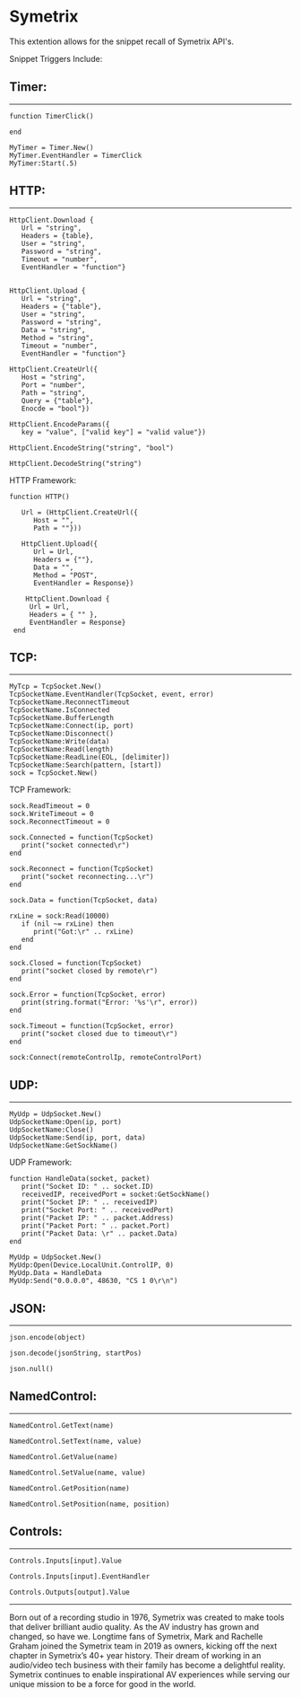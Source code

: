 # Symetrix

This extention allows for the snippet recall of Symetrix API's.

Snippet Triggers Include:

## Timer:

---

    function TimerClick()

    end

    MyTimer = Timer.New()
    MyTimer.EventHandler = TimerClick
    MyTimer:Start(.5)

## HTTP:

---

    HttpClient.Download {
       Url = "string",
       Headers = {table},
       User = "string",
       Password = "string",
       Timeout = "number",
       EventHandler = "function"}


    HttpClient.Upload {
       Url = "string",
       Headers = {"table"},
       User = "string",
       Password = "string",
       Data = "string",
       Method = "string",
       Timeout = "number",
       EventHandler = "function"}

    HttpClient.CreateUrl({
       Host = "string",
       Port = "number",
       Path = "string",
       Query = {"table"},
       Enocde = "bool"})

    HttpClient.EncodeParams({
       key = "value", ["valid key"] = "valid value"})

    HttpClient.EncodeString("string", "bool")

    HttpClient.DecodeString("string")

HTTP Framework:

    function HTTP()

       Url = (HttpClient.CreateUrl({
          Host = "",
          Path = ""}))

       HttpClient.Upload({
          Url = Url,
          Headers = {""},
          Data = "",
          Method = "POST",
          EventHandler = Response})

    	HttpClient.Download {
         Url = Url,
         Headers = { "" },
         EventHandler = Response}
     end

## TCP:

---

    MyTcp = TcpSocket.New()
    TcpSocketName.EventHandler(TcpSocket, event, error)
    TcpSocketName.ReconnectTimeout
    TcpSocketName.IsConnected
    TcpSocketName.BufferLength
    TcpSocketName:Connect(ip, port)
    TcpSocketName:Disconnect()
    TcpSocketName:Write(data)
    TcpSocketName:Read(length)
    TcpSocketName:ReadLine(EOL, [delimiter])
    TcpSocketName:Search(pattern, [start])
    sock = TcpSocket.New()

TCP Framework:

    sock.ReadTimeout = 0
    sock.WriteTimeout = 0
    sock.ReconnectTimeout = 0

    sock.Connected = function(TcpSocket)
       print("socket connected\r")
    end

    sock.Reconnect = function(TcpSocket)
       print("socket reconnecting...\r")
    end

    sock.Data = function(TcpSocket, data)

    rxLine = sock:Read(10000)
       if (nil ~= rxLine) then
          print("Got:\r" .. rxLine)
       end
    end

    sock.Closed = function(TcpSocket)
       print("socket closed by remote\r")
    end

    sock.Error = function(TcpSocket, error)
       print(string.format("Error: '%s'\r", error))
    end

    sock.Timeout = function(TcpSocket, error)
       print("socket closed due to timeout\r")
    end

    sock:Connect(remoteControlIp, remoteControlPort)

## UDP:

---

    MyUdp = UdpSocket.New()
    UdpSocketName:Open(ip, port)
    UdpSocketName:Close()
    UdpSocketName:Send(ip, port, data)
    UdpSocketName:GetSockName()

UDP Framework:

    function HandleData(socket, packet)
       print("Socket ID: " .. socket.ID)
       receivedIP, receivedPort = socket:GetSockName()
       print("Socket IP: " .. receivedIP)
       print("Socket Port: " .. receivedPort)
       print("Packet IP: " .. packet.Address)
       print("Packet Port: " .. packet.Port)
       print("Packet Data: \r" .. packet.Data)
    end

    MyUdp = UdpSocket.New()
    MyUdp:Open(Device.LocalUnit.ControlIP, 0)
    MyUdp.Data = HandleData
    MyUdp:Send("0.0.0.0", 48630, "CS 1 0\r\n")

## JSON:

---

    json.encode(object)

    json.decode(jsonString, startPos)

    json.null()

## NamedControl:

---

    NamedControl.GetText(name)

    NamedControl.SetText(name, value)

    NamedControl.GetValue(name)

    NamedControl.SetValue(name, value)

    NamedControl.GetPosition(name)

    NamedControl.SetPosition(name, position)

## Controls:

---

    Controls.Inputs[input].Value

    Controls.Inputs[input].EventHandler

    Controls.Outputs[output].Value

---

Born out of a recording studio in 1976, Symetrix was created to make tools that deliver brilliant audio quality. As the AV industry has grown and changed, so have we. Longtime fans of Symetrix, Mark and Rachelle Graham joined the Symetrix team in 2019 as owners, kicking off the next chapter in Symetrix’s 40+ year history. Their dream of working in an audio/video tech business with their family has become a delightful reality. Symetrix continues to enable inspirational AV experiences while serving our unique mission to be a force for good in the world.
